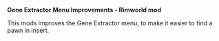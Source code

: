<b>Gene Extractor Menu Improvements - Rimworld mod</b>

This mods improves the Gene Extractor menu, to make it easier to find a pawn in insert.
